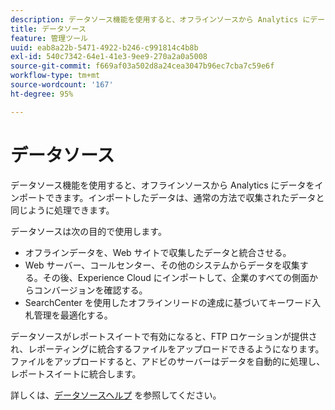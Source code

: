 ```yaml
---
description: データソース機能を使用すると、オフラインソースから Analytics にデータをインポートできます。インポートしたデータは、通常の方法で収集されたデータと同じように処理できます。
title: データソース
feature: 管理ツール
uuid: eab8a22b-5471-4922-b246-c991814c4b8b
exl-id: 540c7342-64e1-41e3-9ee9-270a2a0a5008
source-git-commit: f669af03a502d8a24cea3047b96ec7cba7c59e6f
workflow-type: tm+mt
source-wordcount: '167'
ht-degree: 95%

---
```


# データソース

データソース機能を使用すると、オフラインソースから Analytics にデータをインポートできます。インポートしたデータは、通常の方法で収集されたデータと同じように処理できます。

データソースは次の目的で使用します。

* オフラインデータを、Web サイトで収集したデータと統合させる。
* Web サーバー、コールセンター、その他のシステムからデータを収集する。その後、Experience Cloud にインポートして、企業のすべての側面からコンバージョンを確認する。
* SearchCenter を使用したオフラインリードの達成に基づいてキーワード入札管理を最適化する。

データソースがレポートスイートで有効になると、FTP ロケーションが提供され、レポーティングに統合するファイルをアップロードできるようになります。ファイルをアップロードすると、アドビのサーバーはデータを自動的に処理し、レポートスイートに統合します。

詳しくは、[データソースヘルプ](https://experienceleague.adobe.com/docs/analytics/import/data-sources/datasrc-home.html) を参照してください。
